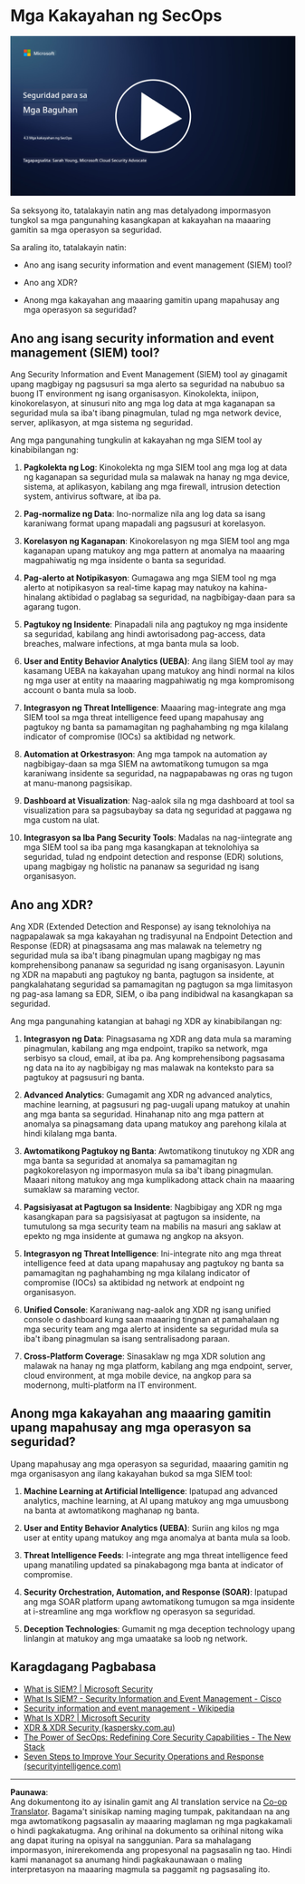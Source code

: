 <!--
CO_OP_TRANSLATOR_METADATA:
{
  "original_hash": "553eb694c89f1caca0694e8d8ab89e0e",
  "translation_date": "2025-09-04T01:21:24+00:00",
  "source_file": "4.3 SecOps capabilities.md",
  "language_code": "tl"
}
-->
# Mga Kakayahan ng SecOps

[![Panoorin ang video](../../translated_images/4-3_placeholder.e6e2ff578a715178985449c7f550e382f9b199847b709653a5e0af6145a8e82f.tl.png)](https://learn-video.azurefd.net/vod/player?id=bdbc1c7c-307b-4519-b8ad-b142434c0461)

Sa seksyong ito, tatalakayin natin ang mas detalyadong impormasyon tungkol sa mga pangunahing kasangkapan at kakayahan na maaaring gamitin sa mga operasyon sa seguridad.

Sa araling ito, tatalakayin natin:

- Ano ang isang security information and event management (SIEM) tool?

- Ano ang XDR?

- Anong mga kakayahan ang maaaring gamitin upang mapahusay ang mga operasyon sa seguridad?

## Ano ang isang security information and event management (SIEM) tool?

Ang Security Information and Event Management (SIEM) tool ay ginagamit upang magbigay ng pagsusuri sa mga alerto sa seguridad na nabubuo sa buong IT environment ng isang organisasyon. Kinokolekta, iniipon, kinokorelasyon, at sinusuri nito ang mga log data at mga kaganapan sa seguridad mula sa iba't ibang pinagmulan, tulad ng mga network device, server, aplikasyon, at mga sistema ng seguridad.

Ang mga pangunahing tungkulin at kakayahan ng mga SIEM tool ay kinabibilangan ng:

1. **Pagkolekta ng Log**: Kinokolekta ng mga SIEM tool ang mga log at data ng kaganapan sa seguridad mula sa malawak na hanay ng mga device, sistema, at aplikasyon, kabilang ang mga firewall, intrusion detection system, antivirus software, at iba pa.

2. **Pag-normalize ng Data**: Ino-normalize nila ang log data sa isang karaniwang format upang mapadali ang pagsusuri at korelasyon.

3. **Korelasyon ng Kaganapan**: Kinokorelasyon ng mga SIEM tool ang mga kaganapan upang matukoy ang mga pattern at anomalya na maaaring magpahiwatig ng mga insidente o banta sa seguridad.

4. **Pag-alerto at Notipikasyon**: Gumagawa ang mga SIEM tool ng mga alerto at notipikasyon sa real-time kapag may natukoy na kahina-hinalang aktibidad o paglabag sa seguridad, na nagbibigay-daan para sa agarang tugon.

5. **Pagtukoy ng Insidente**: Pinapadali nila ang pagtukoy ng mga insidente sa seguridad, kabilang ang hindi awtorisadong pag-access, data breaches, malware infections, at mga banta mula sa loob.

6. **User and Entity Behavior Analytics (UEBA)**: Ang ilang SIEM tool ay may kasamang UEBA na kakayahan upang matukoy ang hindi normal na kilos ng mga user at entity na maaaring magpahiwatig ng mga kompromisong account o banta mula sa loob.

7. **Integrasyon ng Threat Intelligence**: Maaaring mag-integrate ang mga SIEM tool sa mga threat intelligence feed upang mapahusay ang pagtukoy ng banta sa pamamagitan ng paghahambing ng mga kilalang indicator of compromise (IOCs) sa aktibidad ng network.

8. **Automation at Orkestrasyon**: Ang mga tampok na automation ay nagbibigay-daan sa mga SIEM na awtomatikong tumugon sa mga karaniwang insidente sa seguridad, na nagpapabawas ng oras ng tugon at manu-manong pagsisikap.

9. **Dashboard at Visualization**: Nag-aalok sila ng mga dashboard at tool sa visualization para sa pagsubaybay sa data ng seguridad at paggawa ng mga custom na ulat.

10. **Integrasyon sa Iba Pang Security Tools**: Madalas na nag-iintegrate ang mga SIEM tool sa iba pang mga kasangkapan at teknolohiya sa seguridad, tulad ng endpoint detection and response (EDR) solutions, upang magbigay ng holistic na pananaw sa seguridad ng isang organisasyon.

## Ano ang XDR?

Ang XDR (Extended Detection and Response) ay isang teknolohiya na nagpapalawak sa mga kakayahan ng tradisyunal na Endpoint Detection and Response (EDR) at pinagsasama ang mas malawak na telemetry ng seguridad mula sa iba't ibang pinagmulan upang magbigay ng mas komprehensibong pananaw sa seguridad ng isang organisasyon. Layunin ng XDR na mapabuti ang pagtukoy ng banta, pagtugon sa insidente, at pangkalahatang seguridad sa pamamagitan ng pagtugon sa mga limitasyon ng pag-asa lamang sa EDR, SIEM, o iba pang indibidwal na kasangkapan sa seguridad.

Ang mga pangunahing katangian at bahagi ng XDR ay kinabibilangan ng:

1. **Integrasyon ng Data**: Pinagsasama ng XDR ang data mula sa maraming pinagmulan, kabilang ang mga endpoint, trapiko sa network, mga serbisyo sa cloud, email, at iba pa. Ang komprehensibong pagsasama ng data na ito ay nagbibigay ng mas malawak na konteksto para sa pagtukoy at pagsusuri ng banta.

2. **Advanced Analytics**: Gumagamit ang XDR ng advanced analytics, machine learning, at pagsusuri ng pag-uugali upang matukoy at unahin ang mga banta sa seguridad. Hinahanap nito ang mga pattern at anomalya sa pinagsamang data upang matukoy ang parehong kilala at hindi kilalang mga banta.

3. **Awtomatikong Pagtukoy ng Banta**: Awtomatikong tinutukoy ng XDR ang mga banta sa seguridad at anomalya sa pamamagitan ng pagkokorelasyon ng impormasyon mula sa iba't ibang pinagmulan. Maaari nitong matukoy ang mga kumplikadong attack chain na maaaring sumaklaw sa maraming vector.

4. **Pagsisiyasat at Pagtugon sa Insidente**: Nagbibigay ang XDR ng mga kasangkapan para sa pagsisiyasat at pagtugon sa insidente, na tumutulong sa mga security team na mabilis na masuri ang saklaw at epekto ng mga insidente at gumawa ng angkop na aksyon.

5. **Integrasyon ng Threat Intelligence**: Ini-integrate nito ang mga threat intelligence feed at data upang mapahusay ang pagtukoy ng banta sa pamamagitan ng paghahambing ng mga kilalang indicator of compromise (IOCs) sa aktibidad ng network at endpoint ng organisasyon.

6. **Unified Console**: Karaniwang nag-aalok ang XDR ng isang unified console o dashboard kung saan maaaring tingnan at pamahalaan ng mga security team ang mga alerto at insidente sa seguridad mula sa iba't ibang pinagmulan sa isang sentralisadong paraan.

7. **Cross-Platform Coverage**: Sinasaklaw ng mga XDR solution ang malawak na hanay ng mga platform, kabilang ang mga endpoint, server, cloud environment, at mga mobile device, na angkop para sa modernong, multi-platform na IT environment.

## Anong mga kakayahan ang maaaring gamitin upang mapahusay ang mga operasyon sa seguridad?

Upang mapahusay ang mga operasyon sa seguridad, maaaring gamitin ng mga organisasyon ang ilang kakayahan bukod sa mga SIEM tool:

1. **Machine Learning at Artificial Intelligence**: Ipatupad ang advanced analytics, machine learning, at AI upang matukoy ang mga umuusbong na banta at awtomatikong maghanap ng banta.

2. **User and Entity Behavior Analytics (UEBA)**: Suriin ang kilos ng mga user at entity upang matukoy ang mga anomalya at banta mula sa loob.

3. **Threat Intelligence Feeds**: I-integrate ang mga threat intelligence feed upang manatiling updated sa pinakabagong mga banta at indicator of compromise.

4. **Security Orchestration, Automation, and Response (SOAR)**: Ipatupad ang mga SOAR platform upang awtomatikong tumugon sa mga insidente at i-streamline ang mga workflow ng operasyon sa seguridad.

5. **Deception Technologies**: Gumamit ng mga deception technology upang linlangin at matukoy ang mga umaatake sa loob ng network.

## Karagdagang Pagbabasa

- [What is SIEM? | Microsoft Security](https://www.microsoft.com/security/business/security-101/what-is-siem?WT.mc_id=academic-96948-sayoung)
- [What Is SIEM? - Security Information and Event Management - Cisco](https://www.cisco.com/c/en/us/products/security/what-is-siem.html)
- [Security information and event management - Wikipedia](https://en.wikipedia.org/wiki/Security_information_and_event_management)
- [What Is XDR? | Microsoft Security](https://www.microsoft.com/security/business/security-101/what-is-xdr?WT.mc_id=academic-96948-sayoung)
- [XDR & XDR Security (kaspersky.com.au)](https://www.kaspersky.com.au/resource-center/definitions/what-is-xdr)
- [The Power of SecOps: Redefining Core Security Capabilities - The New Stack](https://thenewstack.io/the-power-of-secops-redefining-core-security-capabilities/)
- [Seven Steps to Improve Your Security Operations and Response (securityintelligence.com)](https://securityintelligence.com/seven-steps-to-improve-your-security-operations-and-response/)

---

**Paunawa**:  
Ang dokumentong ito ay isinalin gamit ang AI translation service na [Co-op Translator](https://github.com/Azure/co-op-translator). Bagama't sinisikap naming maging tumpak, pakitandaan na ang mga awtomatikong pagsasalin ay maaaring maglaman ng mga pagkakamali o hindi pagkakatugma. Ang orihinal na dokumento sa orihinal nitong wika ang dapat ituring na opisyal na sanggunian. Para sa mahalagang impormasyon, inirerekomenda ang propesyonal na pagsasalin ng tao. Hindi kami mananagot sa anumang hindi pagkakaunawaan o maling interpretasyon na maaaring magmula sa paggamit ng pagsasaling ito.